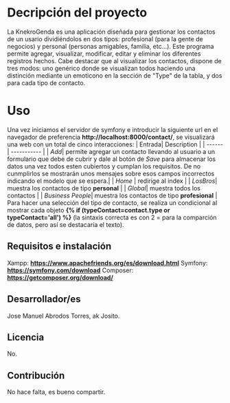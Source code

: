 ﻿# Decripción del proyecto 
La KnekroGenda es una aplicación diseñada para gestionar los contactos de un usario dividiéndolos en dos tipos: profesional (para la gente de negocios) y personal (personas amigables, familia, etc...).
Este programa permite agregar, visualizar, modificar, editar y eliminar los diferentes registros hechos. Cabe destacar que al visualizar los contactos, dispone de tres modos: uno genérico donde se visualizan todos haciendo una distinción mediante un emoticono en la sección de "Type" de la tabla, y dos para cada tipo de contacto. 


# Uso
Una vez iniciamos el servidor de symfony e introducir la siguiente url en el navegador de preferencia __http://localhost:8000/contact/__, se visualizará una web con un total de cinco interacciones:
| Entrada| Description |
| ------ | ----------- |
| *Add*|  permite agregar un contacto llevando al usuario a un formulario que debe de cubrir y dale al botón de *Save* para almacenar los datos una vez todos esten cubiertos y cumplan los requisitos. De no cunmplirlos se mostrarán unos mensajes sobre esos campos incorrectos indicando el modelo que se espera.|
| *Home* | redirige al index  |
| *LosBros*| muestra los contactos de tipo __personal__ |
| *Global*| muestra todos los contactos |
| *Business People*| muestra los contactos de tipo __profesional__ |
Para hacer una selección del tipo de contacto, se realiza un condicional al mostrar cada objeto __{% if (typeContact=contact.type or typeContact='all') %}__ (la sintaxis correcta es con 2 = para la comparción de datos, pero así se destacaría el texto).
 
## Requisitos e instalación
Xampp: __https://www.apachefriends.org/es/download.html__
Symfony: __https://symfony.com/download__
Composer: __https://getcomposer.org/download/__

## Desarrollador/es
Jose Manuel Abrodos Torres, ak Josito.


## Licencia
No.
## Contribución
No hace falta, es bueno compartir.

